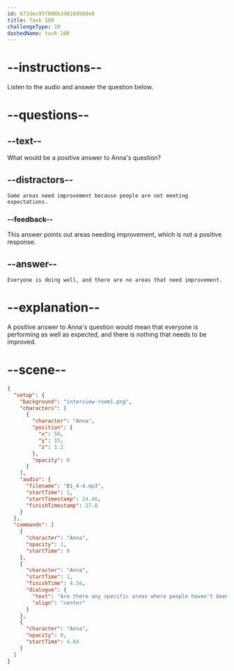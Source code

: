 ```yaml
---
id: 672dec93f008b3d8169568e8
title: Task 108
challengeType: 19
dashedName: task-108
---
```


<!-- (Audio) Anna: Are there any specific areas where people haven't been performing as expected? -->

<!-- SPEAKING -->

# --instructions--

Listen to the audio and answer the question below.

# --questions--

## --text--

What would be a positive answer to Anna's question?

## --distractors--

`Some areas need improvement because people are not meeting expectations.`

### --feedback--

This answer points out areas needing improvement, which is not a positive response.

## --answer--

`Everyone is doing well, and there are no areas that need improvement.`

# --explanation--

A positive answer to Anna's question would mean that everyone is performing as well as expected, and there is nothing that needs to be improved.

# --scene--

```json
{
  "setup": {
    "background": "interview-room1.png",
    "characters": [
      {
        "character": "Anna",
        "position": {
          "x": 50,
          "y": 15,
          "z": 1.2
        },
        "opacity": 0
      }
    ],
    "audio": {
      "filename": "B1_4-4.mp3",
      "startTime": 1,
      "startTimestamp": 24.46,
      "finishTimestamp": 27.8
    }
  },
  "commands": [
    {
      "character": "Anna",
      "opacity": 1,
      "startTime": 0
    },
    {
      "character": "Anna",
      "startTime": 1,
      "finishTime": 4.34,
      "dialogue": {
        "text": "Are there any specific areas where people haven't been performing as expected?",
        "align": "center"
      }
    },
    {
      "character": "Anna",
      "opacity": 0,
      "startTime": 4.84
    }
  ]
}
```

